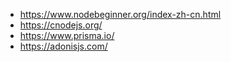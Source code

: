 - https://www.nodebeginner.org/index-zh-cn.html
- https://cnodejs.org/
- https://www.prisma.io/
- https://adonisjs.com/
